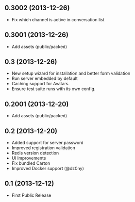 ## 0.3002 (2013-12-26)

- Fix which channel is active in conversation list

## 0.3001 (2013-12-26)

- Add assets (public/packed)

## 0.3 (2013-12-26)

- New setup wizard for installation and better form validation
- Run server embedded by default
- Caching support for Avatars.
- Ensure test suite runs with its own config.

## 0.2001 (2013-12-20)

- Add assets (public/packed)

## 0.2 (2013-12-20)

- Added support for server password
- Improved registration validation
- Redis version detection
- UI Improvements
- Fix bundled Carton
- Improved Docker support (@dz0ny)

## 0.1 (2013-12-12)

- First Public Release
